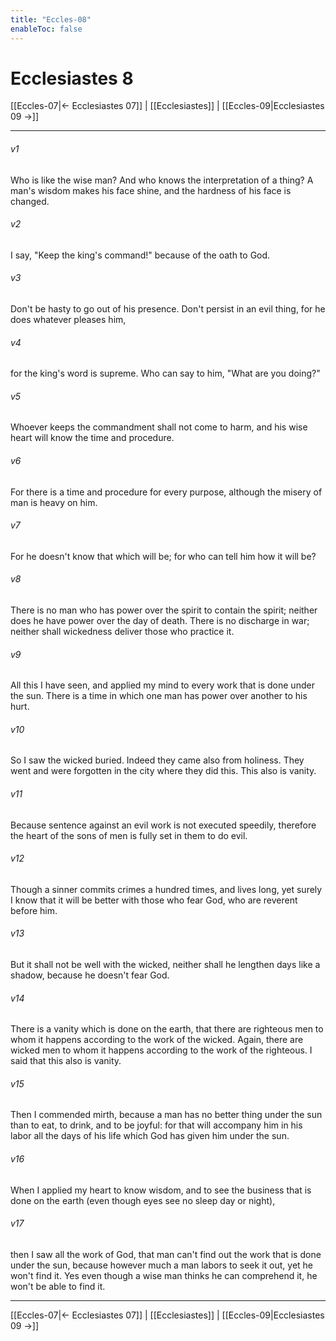 ```yaml
---
title: "Eccles-08"
enableToc: false
---
```

# Ecclesiastes 8

[[Eccles-07|← Ecclesiastes 07]] | [[Ecclesiastes]] | [[Eccles-09|Ecclesiastes 09 →]]
***



###### v1 
Who is like the wise man? And who knows the interpretation of a thing? A man's wisdom makes his face shine, and the hardness of his face is changed. 

###### v2 
I say, "Keep the king's command!" because of the oath to God. 

###### v3 
Don't be hasty to go out of his presence. Don't persist in an evil thing, for he does whatever pleases him, 

###### v4 
for the king's word is supreme. Who can say to him, "What are you doing?" 

###### v5 
Whoever keeps the commandment shall not come to harm, and his wise heart will know the time and procedure. 

###### v6 
For there is a time and procedure for every purpose, although the misery of man is heavy on him. 

###### v7 
For he doesn't know that which will be; for who can tell him how it will be? 

###### v8 
There is no man who has power over the spirit to contain the spirit; neither does he have power over the day of death. There is no discharge in war; neither shall wickedness deliver those who practice it. 

###### v9 
All this I have seen, and applied my mind to every work that is done under the sun. There is a time in which one man has power over another to his hurt. 

###### v10 
So I saw the wicked buried. Indeed they came also from holiness. They went and were forgotten in the city where they did this. This also is vanity. 

###### v11 
Because sentence against an evil work is not executed speedily, therefore the heart of the sons of men is fully set in them to do evil. 

###### v12 
Though a sinner commits crimes a hundred times, and lives long, yet surely I know that it will be better with those who fear God, who are reverent before him. 

###### v13 
But it shall not be well with the wicked, neither shall he lengthen days like a shadow, because he doesn't fear God. 

###### v14 
There is a vanity which is done on the earth, that there are righteous men to whom it happens according to the work of the wicked. Again, there are wicked men to whom it happens according to the work of the righteous. I said that this also is vanity. 

###### v15 
Then I commended mirth, because a man has no better thing under the sun than to eat, to drink, and to be joyful: for that will accompany him in his labor all the days of his life which God has given him under the sun. 

###### v16 
When I applied my heart to know wisdom, and to see the business that is done on the earth (even though eyes see no sleep day or night), 

###### v17 
then I saw all the work of God, that man can't find out the work that is done under the sun, because however much a man labors to seek it out, yet he won't find it. Yes even though a wise man thinks he can comprehend it, he won't be able to find it.

***
[[Eccles-07|← Ecclesiastes 07]] | [[Ecclesiastes]] | [[Eccles-09|Ecclesiastes 09 →]]
